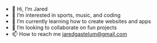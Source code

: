 - 👋 Hi, I’m Jared
- 👀 I’m interested in sports, music, and coding
- 🌱 I’m currently learning how to create websites and apps
- 💞️ I’m looking to collaborate on fun projects
- 📫 How to reach me jaredgastelum@gmail.com

<!---
jaredgastelum/jaredgastelum is a ✨ special ✨ repository because its `README.md` (this file) appears on your GitHub profile.
You can click the Preview link to take a look at your changes.
--->
